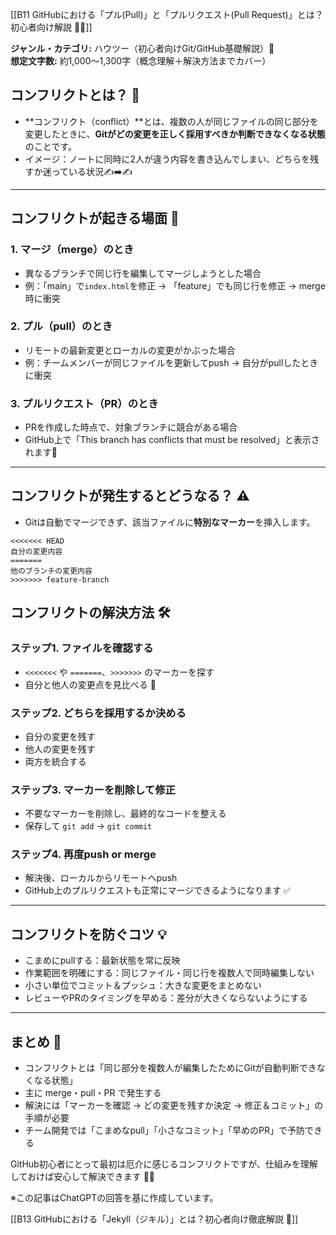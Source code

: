 
[[B11 GitHubにおける「プル(Pull)」と「プルリクエスト(Pull Request)」とは？初心者向け解説 🔄📝]]


**ジャンル・カテゴリ:** ハウツー（初心者向けGit/GitHub基礎解説）🔰  
**想定文字数:** 約1,000〜1,300字（概念理解＋解決方法までカバー）

## コンフリクトとは？ 🤔
- **コンフリクト（conflict）**とは、複数の人が同じファイルの同じ部分を変更したときに、**Gitがどの変更を正しく採用すべきか判断できなくなる状態**のことです。  
- イメージ：ノートに同時に2人が違う内容を書き込んでしまい、どちらを残すか迷っている状況✍️➡️✍️  

---

## コンフリクトが起きる場面 🛑
### 1. マージ（merge）のとき
- 異なるブランチで同じ行を編集してマージしようとした場合  
- 例：「main」で`index.html`を修正 → 「feature」でも同じ行を修正 → merge時に衝突  

### 2. プル（pull）のとき
- リモートの最新変更とローカルの変更がかぶった場合  
- 例：チームメンバーが同じファイルを更新してpush → 自分がpullしたときに衝突  

### 3. プルリクエスト（PR）のとき
- PRを作成した時点で、対象ブランチに競合がある場合  
- GitHub上で「This branch has conflicts that must be resolved」と表示されます🚨  

---

## コンフリクトが発生するとどうなる？ ⚠️
- Gitは自動でマージできず、該当ファイルに**特別なマーカー**を挿入します。  
```plaintext
<<<<<<< HEAD
自分の変更内容
=======
他のブランチの変更内容
>>>>>>> feature-branch
```

## コンフリクトの解決方法 🛠️

### ステップ1. ファイルを確認する
- `<<<<<<<` や `=======`、`>>>>>>>` のマーカーを探す  
- 自分と他人の変更点を見比べる 👀

### ステップ2. どちらを採用するか決める
- 自分の変更を残す  
- 他人の変更を残す  
- 両方を統合する

### ステップ3. マーカーを削除して修正
- 不要なマーカーを削除し、最終的なコードを整える  
- 保存して `git add` → `git commit`

### ステップ4. 再度push or merge
- 解決後、ローカルからリモートへpush  
- GitHub上のプルリクエストも正常にマージできるようになります ✅

---

## コンフリクトを防ぐコツ 💡
- こまめにpullする：最新状態を常に反映  
- 作業範囲を明確にする：同じファイル・同じ行を複数人で同時編集しない  
- 小さい単位でコミット＆プッシュ：大きな変更をまとめない  
- レビューやPRのタイミングを早める：差分が大きくならないようにする

---

## まとめ 🎯
- コンフリクトとは「同じ部分を複数人が編集したためにGitが自動判断できなくなる状態」  
- 主に merge・pull・PR で発生する  
- 解決には「マーカーを確認 → どの変更を残すか決定 → 修正＆コミット」の手順が必要  
- チーム開発では「こまめなpull」「小さなコミット」「早めのPR」で予防できる  

GitHub初心者にとって最初は厄介に感じるコンフリクトですが、仕組みを理解しておけば安心して解決できます 💪✨  

※この記事はChatGPTの回答を基に作成しています。


[[B13 GitHubにおける「Jekyll（ジキル）」とは？初心者向け徹底解説 🚀]]
